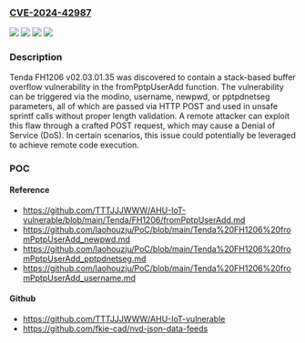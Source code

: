 ### [CVE-2024-42987](https://cve.mitre.org/cgi-bin/cvename.cgi?name=CVE-2024-42987)
![](https://img.shields.io/static/v1?label=Product&message=n%2Fa&color=blue)
![](https://img.shields.io/static/v1?label=Version&message=02.03.01.35%20&color=brightgreen)
![](https://img.shields.io/static/v1?label=Version&message=n%2Fa%20&color=brightgreen)
![](https://img.shields.io/static/v1?label=Vulnerability&message=n%2Fa&color=brightgreen)

### Description

Tenda FH1206 v02.03.01.35 was discovered to contain a stack-based buffer overflow vulnerability in the fromPptpUserAdd function. The vulnerability can be triggered via the modino, username, newpwd, or pptpdnetseg parameters, all of which are passed via HTTP POST and used in unsafe sprintf calls without proper length validation. A remote attacker can exploit this flaw through a crafted POST request, which may cause a Denial of Service (DoS). In certain scenarios, this issue could potentially be leveraged to achieve remote code execution.

### POC

#### Reference
- https://github.com/TTTJJJWWW/AHU-IoT-vulnerable/blob/main/Tenda/FH1206/fromPptpUserAdd.md
- https://github.com/laohouzju/PoC/blob/main/Tenda%20FH1206%20fromPptpUserAdd_newpwd.md
- https://github.com/laohouzju/PoC/blob/main/Tenda%20FH1206%20fromPptpUserAdd_pptpdnetseg.md
- https://github.com/laohouzju/PoC/blob/main/Tenda%20FH1206%20fromPptpUserAdd_username.md

#### Github
- https://github.com/TTTJJJWWW/AHU-IoT-vulnerable
- https://github.com/fkie-cad/nvd-json-data-feeds

